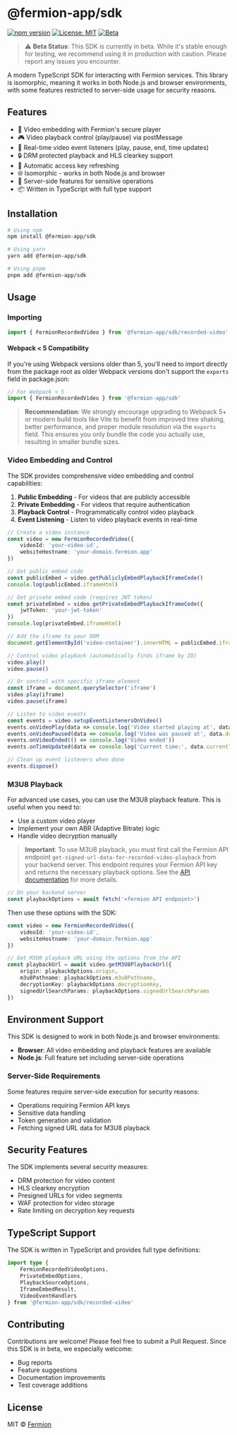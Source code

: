 # @fermion-app/sdk

[![npm version](https://img.shields.io/npm/v/@fermion-app/sdk.svg)](https://www.npmjs.com/package/@fermion-app/sdk)
[![License: MIT](https://img.shields.io/badge/License-MIT-yellow.svg)](https://opensource.org/licenses/MIT)
[![Beta](https://img.shields.io/badge/Status-Beta-orange)](https://github.com/fermion-app/sdk)

> ⚠️ **Beta Status**: This SDK is currently in beta. While it's stable enough for testing, we recommend using it in production with caution. Please report any issues you encounter.

A modern TypeScript SDK for interacting with Fermion services. This library is isomorphic, meaning it works in both Node.js and browser environments, with some features restricted to server-side usage for security reasons.

## Features

-   🎥 Video embedding with Fermion's secure player
-   🎮 Video playback control (play/pause) via postMessage
-   📡 Real-time video event listeners (play, pause, end, time updates)
-   🔒 DRM protected playback and HLS clearkey support
-   🔄 Automatic access key refreshing
-   🌐 Isomorphic - works in both Node.js and browser
-   🔐 Server-side features for sensitive operations
-   📦 Written in TypeScript with full type support

## Installation

```bash
# Using npm
npm install @fermion-app/sdk

# Using yarn
yarn add @fermion-app/sdk

# Using pnpm
pnpm add @fermion-app/sdk
```

## Usage

### Importing

```typescript
import { FermionRecordedVideo } from '@fermion-app/sdk/recorded-video'
```

#### Webpack < 5 Compatibility

If you're using Webpack versions older than 5, you'll need to import directly from the package root as older Webpack versions don't support the `exports` field in package.json:

```typescript
// For Webpack < 5
import { FermionRecordedVideo } from '@fermion-app/sdk'
```

> **Recommendation**: We strongly encourage upgrading to Webpack 5+ or modern build tools like Vite to benefit from improved tree shaking, better performance, and proper module resolution via the `exports` field. This ensures you only bundle the code you actually use, resulting in smaller bundle sizes.

### Video Embedding and Control

The SDK provides comprehensive video embedding and control capabilities:

1. **Public Embedding** - For videos that are publicly accessible
2. **Private Embedding** - For videos that require authentication
3. **Playback Control** - Programmatically control video playback
4. **Event Listening** - Listen to video playback events in real-time

```typescript
// Create a video instance
const video = new FermionRecordedVideo({
	videoId: 'your-video-id',
	websiteHostname: 'your-domain.fermion.app'
})

// Get public embed code
const publicEmbed = video.getPubliclyEmbedPlaybackIframeCode()
console.log(publicEmbed.iframeHtml)

// Get private embed code (requires JWT token)
const privateEmbed = video.getPrivateEmbedPlaybackIframeCode({
	jwtToken: 'your-jwt-token'
})
console.log(privateEmbed.iframeHtml)

// Add the iframe to your DOM
document.getElementById('video-container').innerHTML = publicEmbed.iframeHtml

// Control video playback (automatically finds iframe by ID)
video.play()
video.pause()

// Or control with specific iframe element
const iframe = document.querySelector('iframe')
video.play(iframe)
video.pause(iframe)

// Listen to video events
const events = video.setupEventListenersOnVideo()
events.onVideoPlay(data => console.log('Video started playing at', data.durationAtInSeconds))
events.onVideoPaused(data => console.log('Video was paused at', data.durationAtInSeconds))
events.onVideoEnded(() => console.log('Video ended'))
events.onTimeUpdated(data => console.log('Current time:', data.currentTimeInSeconds))

// Clean up event listeners when done
events.dispose()
```

### M3U8 Playback

For advanced use cases, you can use the M3U8 playback feature. This is useful when you need to:

-   Use a custom video player
-   Implement your own ABR (Adaptive Bitrate) logic
-   Handle video decryption manually

> **Important**: To use M3U8 playback, you must first call the Fermion API endpoint `get-signed-url-data-for-recorded-video-playback` from your backend server. This endpoint requires your Fermion API key and returns the necessary playback options. See the [API documentation](https://api.fermion.app/#tag/video/POST/public/get-signed-url-data-for-recorded-video-playback) for more details.

```typescript
// On your backend server
const playbackOptions = await fetch('<fermion API endpoint>')
```

Then use these options with the SDK:

```typescript
const video = new FermionRecordedVideo({
	videoId: 'your-video-id',
	websiteHostname: 'your-domain.fermion.app'
})

// Get M3U8 playback URL using the options from the API
const playbackUrl = await video.getM3U8PlaybackUrl({
	origin: playbackOptions.origin,
	m3u8Pathname: playbackOptions.m3u8Pathname,
	decryptionKey: playbackOptions.decryptionKey,
	signedUrlSearchParams: playbackOptions.signedUrlSearchParams
})
```

## Environment Support

This SDK is designed to work in both Node.js and browser environments:

-   **Browser**: All video embedding and playback features are available
-   **Node.js**: Full feature set including server-side operations

### Server-Side Requirements

Some features require server-side execution for security reasons:

-   Operations requiring Fermion API keys
-   Sensitive data handling
-   Token generation and validation
-   Fetching signed URL data for M3U8 playback

## Security Features

The SDK implements several security measures:

-   DRM protection for video content
-   HLS clearkey encryption
-   Presigned URLs for video segments
-   WAF protection for video storage
-   Rate limiting on decryption key requests

## TypeScript Support

The SDK is written in TypeScript and provides full type definitions:

```typescript
import type {
	FermionRecordedVideoOptions,
	PrivateEmbedOptions,
	PlaybackSourceOptions,
	IframeEmbedResult,
	VideoEventHandlers
} from '@fermion-app/sdk/recorded-video'
```

## Contributing

Contributions are welcome! Please feel free to submit a Pull Request. Since this SDK is in beta, we especially welcome:

-   Bug reports
-   Feature suggestions
-   Documentation improvements
-   Test coverage additions

## License

MIT © [Fermion](https://github.com/fermion-app)
